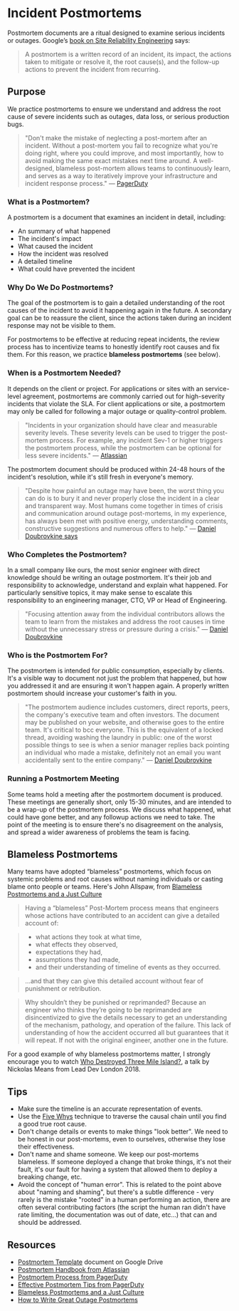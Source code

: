 # Incident Postmortems

Postmortem documents are a ritual designed to examine serious incidents or outages. Google’s [book on Site Reliability Engineering](https://landing.google.com/sre/book.html) says:

> A postmortem is a written record of an incident, its impact, the actions taken to mitigate or resolve it, the root cause(s), and the follow-up actions to prevent the incident from recurring.

## Purpose

We practice postmortems to ensure we understand and address the root cause of severe incidents such as outages, data loss, or serious production bugs.

> "Don't make the mistake of neglecting a post-mortem after an incident. Without a post-mortem you fail to recognize what you're doing right, where you could improve, and most importantly, how to avoid making the same exact mistakes next time around. A well-designed, blameless post-mortem allows teams to continuously learn, and serves as a way to iteratively improve your infrastructure and incident response process." — [PagerDuty](https://response.pagerduty.com/after/post_mortem_process/)

### What is a Postmortem?

A postmortem is a document that examines an incident in detail, including:

- An summary of what happened
- The incident's impact
- What caused the incident
- How the incident was resolved
- A detailed timeline
- What could have prevented the incident

### Why Do We Do Postmortems?

The goal of the postmortem is to gain a detailed understanding of the root causes of the incident to avoid it happening again in the future. A secondary goal can be to reassure the client, since the actions taken during an incident response may not be visible to them.

For postmortems to be effective at reducing repeat incidents, the review process has to incentivize teams to honestly identify root causes and fix them. For this reason, we practice **blameless postmortems** (see below).

### When is a Postmortem Needed?

It depends on the client or project. For applications or sites with an service-level agreement, postmortems are commonly carried out for high-severity incidents that violate the SLA. For client applications or site, a postmortem may only be called for following a major outage or quality-control problem.

> "Incidents in your organization should have clear and measurable severity levels. These severity levels can be used to trigger the post-mortem process. For example, any incident Sev-1 or higher triggers the postmortem process, while the postmortem can be optional for less severe incidents." — [Atlassian](https://www.atlassian.com/blog/statuspage/incident-postmortem-writing-tips)

The postmortem document should be produced within 24-48 hours of the incident's resolution, while it's still fresh in everyone's memory.

> "Despite how painful an outage may have been, the worst thing you can do is to bury it and never properly close the incident in a clear and transparent way. Most humans come together in times of crisis and communication around outage post-mortems, in my experience, has always been met with positive energy, understanding comments, constructive suggestions and numerous offers to help." — [Daniel Doubrovkine says](https://artsy.github.io/blog/2014/11/19/how-to-write-great-outage-post-mortems/)

### Who Completes the Postmortem?

In a small company like ours, the most senior engineer with direct knowledge should be writing an outage postmortem. It's their job and responsibility to acknowledge, understand and explain what happened. For particularly sensitive topics, it may make sense to escalate this responsibility to an engineering manager, CTO, VP or Head of Engineering.

> "Focusing attention away from the individual contributors allows the team to learn from the mistakes and address the root causes in time without the unnecessary stress or pressure during a crisis." — [Daniel Doubrovkine](https://artsy.github.io/blog/2014/11/19/how-to-write-great-outage-post-mortems/)

### Who is the Postmortem For?

The postmortem is intended for public consumption, especially by clients. It's a visible way to document not just the problem that happened, but how you addressed it and are ensuring it won't happen again. A properly written postmortem should increase your customer's faith in you.

> "The postmortem audience includes customers, direct reports, peers, the company's executive team and often investors. The document may be published on your website, and otherwise goes to the entire team. It's critical to bcc everyone. This is the equivalent of a locked thread, avoiding washing the laundry in public: one of the worst possible things to see is when a senior manager replies back pointing an individual who made a mistake, definitely not an email you want accidentally sent to the entire company." — [Daniel Doubrovkine](https://artsy.github.io/blog/2014/11/19/how-to-write-great-outage-post-mortems/)

### Running a Postmortem Meeting

Some teams hold a meeting after the postmortem document is produced. These meetings are generally short, only 15-30 minutes, and are intended to be a wrap-up of the postmortem process. We discuss what happened, what could have gone better, and any followup actions we need to take. The point of the meeting is to ensure there's no disagreement on the analysis, and spread a wider awareness of problems the team is facing.

## Blameless Postmortems

Many teams have adopted “blameless” postmortems, which focus on systemic problems and root causes without naming individuals or casting blame onto people or teams. Here's John Allspaw, from [Blameless Postmortems and a Just Culture](https://codeascraft.com/2012/05/22/blameless-postmortems/)

> Having a “blameless” Post-Mortem process means that engineers whose actions have contributed to an accident can give a detailed account of:

> - what actions they took at what time,
> - what effects they observed,
> - expectations they had,
> - assumptions they had made,
> - and their understanding of timeline of events as they occurred.

> …and that they can give this detailed account without fear of punishment or retribution.

> Why shouldn’t they be punished or reprimanded? Because an engineer who thinks they’re going to be reprimanded are disincentivized to give the details necessary to get an understanding of the mechanism, pathology, and operation of the failure. This lack of understanding of how the accident occurred all but guarantees that it will repeat. If not with the original engineer, another one in the future.

For a good example of why blameless postmortems matter, I strongly encourage you to watch [Who Destroyed Three Mile Island?](https://www.youtube.com/watch?v=hMk6rF4Tzsg), a talk by Nickolas Means from Lead Dev London 2018.

## Tips

- Make sure the timeline is an accurate representation of events.
- Use the [Five Whys](https://en.wikipedia.org/wiki/5_Whys) technique to traverse the causal chain until you find a good true root cause.
- Don't change details or events to make things "look better". We need to be honest in our post-mortems, even to ourselves, otherwise they lose their effectiveness.
- Don't name and shame someone. We keep our post-mortems blameless. If someone deployed a change that broke things, it's not their fault, it's our fault for having a system that allowed them to deploy a breaking change, etc.
- Avoid the concept of "human error". This is related to the point above about "naming and shaming", but there's a subtle difference - very rarely is the mistake "rooted" in a human performing an action, there are often several contributing factors (the script the human ran didn't have rate limiting, the documentation was out of date, etc...) that can and should be addressed.

## Resources

* [Postmortem Template](https://docs.google.com/document/d/12Prd33SDG1U0yE_gwXUgwa85Vn6dS_Qo5RdEWwFzFEo) document on Google Drive
* [Postmortem Handbook from Atlassian](https://www.atlassian.com/incident-management/handbook/postmortems)
* [Postmortem Process from PagerDuty](https://response.pagerduty.com/after/post_mortem_process/)
* [Effective Postmortem Tips from PagerDuty](https://response.pagerduty.com/after/effective_post_mortems/)
* [Blameless Postmortems and a Just Culture](https://codeascraft.com/2012/05/22/blameless-postmortems/)
* [How to Write Great Outage Postmortems](https://artsy.github.io/blog/2014/11/19/how-to-write-great-outage-post-mortems/)
